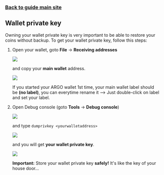 ### **[Back to guide main site](readme.md)**

## Wallet private key

Owning your wallet private key is very important to be able to restore your coins without backup. To get your wallet private key, follow this steps:
1. Open your wallet, goto **File** -> **Receiving addresses**

    <img src="https://node-support.network/coins/argo/mn-guide/1.png">

    and copy your **main wallet** address.
    
    <img src="https://node-support.network/coins/argo/mn-guide/2.png">

    If you started your ARGO wallet 1st time, your main wallet label should be **(no label)**, you can everytime rename it --> Just double-click on label and set your label.

2. Open Debug console (goto **Tools** -> **Debug console**)

    <img src="https://node-support.network/coins/argo/mn-guide/7.png">
    
    and type `dumprivkey <yourwalletaddress>`
    
    <img src="https://node-support.network/coins/argo/mn-guide/8.png">
    
    and you will get **your wallet private key**.
    
    <img src="https://node-support.network/coins/argo/mn-guide/9.png">
    
    **Important:** Store your wallet private key **safely!** It's like the key of your house door...
